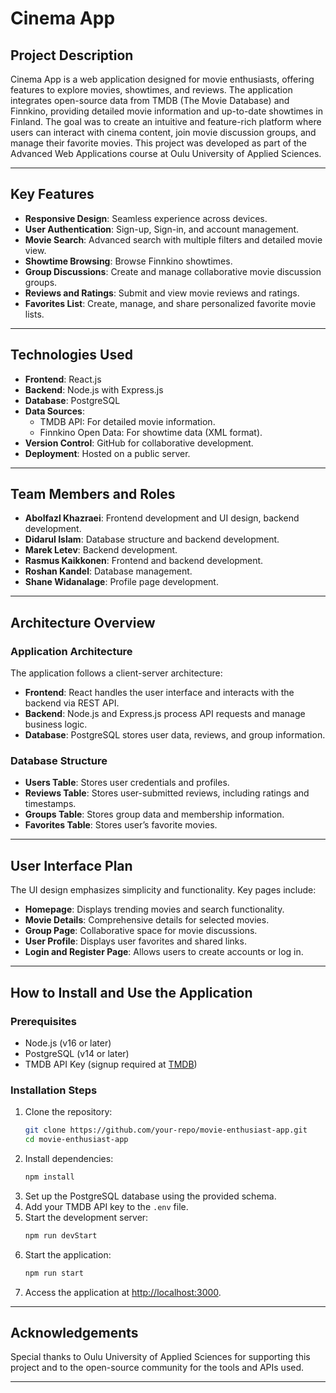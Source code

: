 # Cinema App

## Project Description
Cinema App is a web application designed for movie enthusiasts, offering features to explore movies, showtimes, and reviews. The application integrates open-source data from TMDB (The Movie Database) and Finnkino, providing detailed movie information and up-to-date showtimes in Finland. The goal was to create an intuitive and feature-rich platform where users can interact with cinema content, join movie discussion groups, and manage their favorite movies. This project was developed as part of the Advanced Web Applications course at Oulu University of Applied Sciences.

---

## Key Features
- **Responsive Design**: Seamless experience across devices.
- **User Authentication**: Sign-up, Sign-in, and account management.
- **Movie Search**: Advanced search with multiple filters and detailed movie view.
- **Showtime Browsing**: Browse Finnkino showtimes.
- **Group Discussions**: Create and manage collaborative movie discussion groups.
- **Reviews and Ratings**: Submit and view movie reviews and ratings.
- **Favorites List**: Create, manage, and share personalized favorite movie lists.

---

## Technologies Used
- **Frontend**: React.js
- **Backend**: Node.js with Express.js
- **Database**: PostgreSQL
- **Data Sources**:
  - TMDB API: For detailed movie information.
  - Finnkino Open Data: For showtime data (XML format).
- **Version Control**: GitHub for collaborative development.
- **Deployment**: Hosted on a public server.

---

## Team Members and Roles
- **Abolfazl Khazraei**: Frontend development and UI design, backend development.
- **Didarul Islam**: Database structure and backend development.
- **Marek Letev**: Backend development.
- **Rasmus Kaikkonen**: Frontend and backend development.
- **Roshan Kandel**: Database management.
- **Shane Widanalage**: Profile page development.

---

## Architecture Overview
### Application Architecture
The application follows a client-server architecture:
- **Frontend**: React handles the user interface and interacts with the backend via REST API.
- **Backend**: Node.js and Express.js process API requests and manage business logic.
- **Database**: PostgreSQL stores user data, reviews, and group information.

### Database Structure
- **Users Table**: Stores user credentials and profiles.
- **Reviews Table**: Stores user-submitted reviews, including ratings and timestamps.
- **Groups Table**: Stores group data and membership information.
- **Favorites Table**: Stores user’s favorite movies.

---

## User Interface Plan
The UI design emphasizes simplicity and functionality. Key pages include:
- **Homepage**: Displays trending movies and search functionality.
- **Movie Details**: Comprehensive details for selected movies.
- **Group Page**: Collaborative space for movie discussions.
- **User Profile**: Displays user favorites and shared links.
- **Login and Register Page**: Allows users to create accounts or log in.

---

## How to Install and Use the Application
### Prerequisites
- Node.js (v16 or later)
- PostgreSQL (v14 or later)
- TMDB API Key (signup required at [TMDB](https://www.themoviedb.org/))

### Installation Steps
1. Clone the repository:
   ```bash
   git clone https://github.com/your-repo/movie-enthusiast-app.git
   cd movie-enthusiast-app
   ```
2. Install dependencies:
   ```bash
   npm install
   ```
3. Set up the PostgreSQL database using the provided schema.
4. Add your TMDB API key to the `.env` file.
5. Start the development server:
   ```bash
   npm run devStart
   ```
6. Start the application:
   ```bash
   npm run start
   ```
7. Access the application at [http://localhost:3000](http://localhost:3000).

---

## Acknowledgements
Special thanks to Oulu University of Applied Sciences for supporting this project and to the open-source community for the tools and APIs used.

---